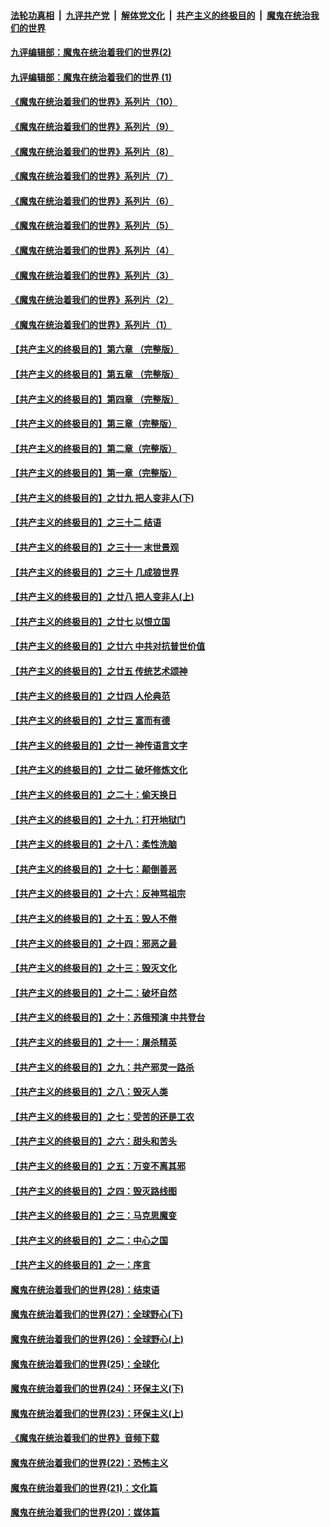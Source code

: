 

####  [法轮功真相](../../../../basic/blob/master/README.md?t=09150902) &nbsp;|&nbsp; [九评共产党](../../../../9ping.md/blob/master/README.md?t=09150902) &nbsp;|&nbsp; [解体党文化](../../../../jtdwh.md/blob/master/README.md?t=09150902)  &nbsp;|&nbsp; [共产主义的终极目的](../../../../gczydzjmd.md/blob/master/README.md?t=09150902) &nbsp;|&nbsp; [魔鬼在统治我们的世界](../../../../mgztzwmdsj.md/blob/master/README.md?t=09150902) 

#### [九评编辑部：魔鬼在统治着我们的世界(2)](../pages/nsc422/n10410036.md?t=09150902) 

#### [九评编辑部：魔鬼在统治着我们的世界 (1)](../pages/nsc422/n10406825.md?t=09150902) 

#### [《魔鬼在统治着我们的世界》系列片（10）](../pages/nsc422/n12292670.md?t=09150902) 

#### [《魔鬼在统治着我们的世界》系列片（9）](../pages/nsc422/n12290859.md?t=09150902) 

#### [《魔鬼在统治着我们的世界》系列片（8）](../pages/nsc422/n12287445.md?t=09150902) 

#### [《魔鬼在统治着我们的世界》系列片（7）](../pages/nsc422/n12283425.md?t=09150902) 

#### [《魔鬼在统治着我们的世界》系列片（6）](../pages/nsc422/n12282314.md?t=09150902) 

#### [《魔鬼在统治着我们的世界》系列片（5）](../pages/nsc422/n12281419.md?t=09150902) 

#### [《魔鬼在统治着我们的世界》系列片（4）](../pages/nsc422/n12274024.md?t=09150902) 

#### [《魔鬼在统治着我们的世界》系列片（3）](../pages/nsc422/n12271322.md?t=09150902) 

#### [《魔鬼在统治着我们的世界》系列片（2）](../pages/nsc422/n12269049.md?t=09150902) 

#### [《魔鬼在统治着我们的世界》系列片（1）](../pages/nsc422/n12267575.md?t=09150902) 

#### [【共产主义的终极目的】第六章 （完整版）](../pages/nsc422/n11428913.md?t=09150902) 

#### [【共产主义的终极目的】第五章 （完整版）](../pages/nsc422/n11428912.md?t=09150902) 

#### [【共产主义的终极目的】第四章 （完整版）](../pages/nsc422/n11428907.md?t=09150902) 

#### [【共产主义的终极目的】第三章（完整版）](../pages/nsc422/n11428848.md?t=09150902) 

#### [【共产主义的终极目的】第二章（完整版）](../pages/nsc422/n11428831.md?t=09150902) 

#### [【共产主义的终极目的】第一章（完整版）](../pages/nsc422/n11417651.md?t=09150902) 

#### [【共产主义的终极目的】之廿九 把人变非人(下)](../pages/nsc422/n11344140.md?t=09150902) 

#### [【共产主义的终极目的】之三十二 结语](../pages/nsc422/n11360535.md?t=09150902) 

#### [【共产主义的终极目的】之三十一 末世景观](../pages/nsc422/n11351129.md?t=09150902) 

#### [【共产主义的终极目的】之三十 几成狼世界](../pages/nsc422/n11348280.md?t=09150902) 

#### [【共产主义的终极目的】之廿八 把人变非人(上)](../pages/nsc422/n11340492.md?t=09150902) 

#### [【共产主义的终极目的】之廿七 以恨立国](../pages/nsc422/n11336944.md?t=09150902) 

#### [【共产主义的终极目的】之廿六 中共对抗普世价值](../pages/nsc422/n11324785.md?t=09150902) 

#### [【共产主义的终极目的】之廿五 传统艺术颂神](../pages/nsc422/n11296396.md?t=09150902) 

#### [【共产主义的终极目的】之廿四 人伦典范](../pages/nsc422/n11296397.md?t=09150902) 

#### [【共产主义的终极目的】之廿三 富而有德](../pages/nsc422/n11283598.md?t=09150902) 

#### [【共产主义的终极目的】之廿一 神传语言文字](../pages/nsc422/n11263265.md?t=09150902) 

#### [【共产主义的终极目的】之廿二 破坏修炼文化](../pages/nsc422/n11245728.md?t=09150902) 

#### [【共产主义的终极目的】之二十：偷天换日](../pages/nsc422/n11238846.md?t=09150902) 

#### [【共产主义的终极目的】之十九：打开地狱门](../pages/nsc422/n11206376.md?t=09150902) 

#### [【共产主义的终极目的】之十八：柔性洗脑](../pages/nsc422/n11199994.md?t=09150902) 

#### [【共产主义的终极目的】之十七：颠倒善恶](../pages/nsc422/n11179782.md?t=09150902) 

#### [【共产主义的终极目的】之十六：反神骂祖宗](../pages/nsc422/n11166798.md?t=09150902) 

#### [【共产主义的终极目的】之十五：毁人不倦](../pages/nsc422/n11166792.md?t=09150902) 

#### [【共产主义的终极目的】之十四：邪恶之最](../pages/nsc422/n11150249.md?t=09150902) 

#### [【共产主义的终极目的】之十三：毁灭文化](../pages/nsc422/n11135227.md?t=09150902) 

#### [【共产主义的终极目的】之十二：破坏自然](../pages/nsc422/n11135214.md?t=09150902) 

#### [【共产主义的终极目的】之十：苏俄预演 中共登台](../pages/nsc422/n11118424.md?t=09150902) 

#### [【共产主义的终极目的】之十一：屠杀精英](../pages/nsc422/n11118442.md?t=09150902) 

#### [【共产主义的终极目的】之九：共产邪灵一路杀](../pages/nsc422/n11114139.md?t=09150902) 

#### [【共产主义的终极目的】之八：毁灭人类](../pages/nsc422/n11108503.md?t=09150902) 

#### [【共产主义的终极目的】之七：受苦的还是工农](../pages/nsc422/n11101809.md?t=09150902) 

#### [【共产主义的终极目的】之六：甜头和苦头](../pages/nsc422/n11096971.md?t=09150902) 

#### [【共产主义的终极目的】之五：万变不离其邪](../pages/nsc422/n11091285.md?t=09150902) 

#### [【共产主义的终极目的】之四：毁灭路线图](../pages/nsc422/n11086284.md?t=09150902) 

#### [【共产主义的终极目的】之三：马克思魔变](../pages/nsc422/n11061941.md?t=09150902) 

#### [【共产主义的终极目的】之二：中心之国](../pages/nsc422/n11047728.md?t=09150902) 

#### [【共产主义的终极目的】之一：序言](../pages/nsc422/n11086077.md?t=09150902) 

#### [魔鬼在统治着我们的世界(28)：结束语](../pages/nsc422/n10936246.md?t=09150902) 

#### [魔鬼在统治着我们的世界(27)：全球野心(下)](../pages/nsc422/n10928319.md?t=09150902) 

#### [魔鬼在统治着我们的世界(26)：全球野心(上)](../pages/nsc422/n10900318.md?t=09150902) 

#### [魔鬼在统治着我们的世界(25)：全球化](../pages/nsc422/n10788205.md?t=09150902) 

#### [魔鬼在统治着我们的世界(24)：环保主义(下)](../pages/nsc422/n10695307.md?t=09150902) 

#### [魔鬼在统治着我们的世界(23)：环保主义(上)](../pages/nsc422/n10688613.md?t=09150902) 

#### [《魔鬼在统治着我们的世界》音频下载](../pages/nsc422/n10635553.md?t=09150902) 

#### [魔鬼在统治着我们的世界(22)：恐怖主义](../pages/nsc422/n10614727.md?t=09150902) 

#### [魔鬼在统治着我们的世界(21)：文化篇](../pages/nsc422/n10597706.md?t=09150902) 

#### [魔鬼在统治着我们的世界(20)：媒体篇](../pages/nsc422/n10586579.md?t=09150902) 

